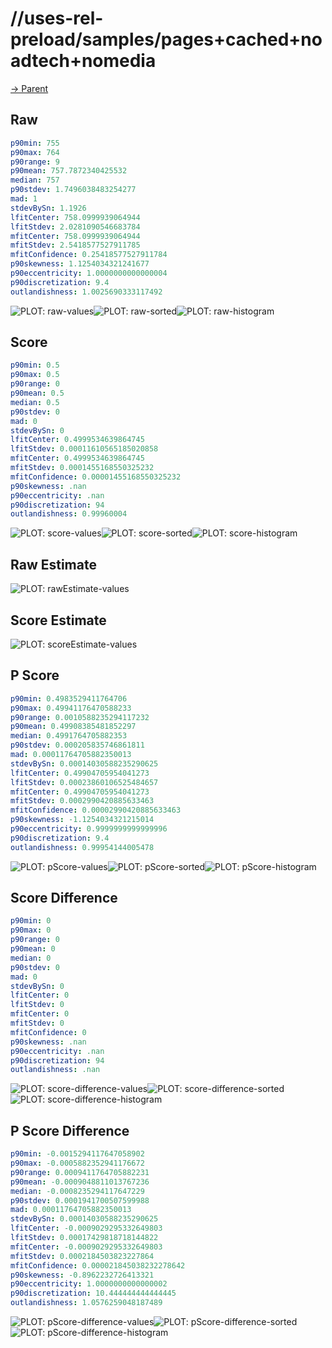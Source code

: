 
# //uses-rel-preload/samples/pages+cached+noadtech+nomedia

[→ Parent](../..)


## Raw


```yaml
p90min: 755
p90max: 764
p90range: 9
p90mean: 757.7872340425532
median: 757
p90stdev: 1.7496038483254277
mad: 1
stdevBySn: 1.1926
lfitCenter: 758.0999939064944
lfitStdev: 2.0281090546683784
mfitCenter: 758.0999939064944
mfitStdev: 2.5418577527911785
mfitConfidence: 0.25418577527911784
p90skewness: 1.1254034321241677
p90eccentricity: 1.0000000000000004
p90discretization: 9.4
outlandishness: 1.0025690333117492

```

![PLOT: raw-values](./raw/values.svg)![PLOT: raw-sorted](./raw/sorted.svg)![PLOT: raw-histogram](./raw/histogram.svg)
## Score


```yaml
p90min: 0.5
p90max: 0.5
p90range: 0
p90mean: 0.5
median: 0.5
p90stdev: 0
mad: 0
stdevBySn: 0
lfitCenter: 0.4999534639864745
lfitStdev: 0.00011610565185020858
mfitCenter: 0.4999534639864745
mfitStdev: 0.0001455168550325232
mfitConfidence: 0.00001455168550325232
p90skewness: .nan
p90eccentricity: .nan
p90discretization: 94
outlandishness: 0.99960004

```

![PLOT: score-values](./score/values.svg)![PLOT: score-sorted](./score/sorted.svg)![PLOT: score-histogram](./score/histogram.svg)
## Raw Estimate

![PLOT: rawEstimate-values](./rawEstimate/values.svg)
## Score Estimate

![PLOT: scoreEstimate-values](./scoreEstimate/values.svg)
## P Score


```yaml
p90min: 0.4983529411764706
p90max: 0.49941176470588233
p90range: 0.0010588235294117232
p90mean: 0.49908385481852297
median: 0.4991764705882353
p90stdev: 0.000205835746861811
mad: 0.00011764705882350013
stdevBySn: 0.00014030588235290625
lfitCenter: 0.49904705954041273
lfitStdev: 0.00023860106525484657
mfitCenter: 0.49904705954041273
mfitStdev: 0.0002990420885633463
mfitConfidence: 0.00002990420885633463
p90skewness: -1.1254034321215014
p90eccentricity: 0.9999999999999996
p90discretization: 9.4
outlandishness: 0.99954144005478

```

![PLOT: pScore-values](./pScore/values.svg)![PLOT: pScore-sorted](./pScore/sorted.svg)![PLOT: pScore-histogram](./pScore/histogram.svg)
## Score Difference


```yaml
p90min: 0
p90max: 0
p90range: 0
p90mean: 0
median: 0
p90stdev: 0
mad: 0
stdevBySn: 0
lfitCenter: 0
lfitStdev: 0
mfitCenter: 0
mfitStdev: 0
mfitConfidence: 0
p90skewness: .nan
p90eccentricity: .nan
p90discretization: 94
outlandishness: .nan

```

![PLOT: score-difference-values](./score-difference/values.svg)![PLOT: score-difference-sorted](./score-difference/sorted.svg)![PLOT: score-difference-histogram](./score-difference/histogram.svg)
## P Score Difference


```yaml
p90min: -0.0015294117647058902
p90max: -0.0005882352941176672
p90range: 0.0009411764705882231
p90mean: -0.0009048811013767236
median: -0.0008235294117647229
p90stdev: 0.0001941700507599988
mad: 0.00011764705882350013
stdevBySn: 0.00014030588235290625
lfitCenter: -0.0009029295332649803
lfitStdev: 0.00017429818718144822
mfitCenter: -0.0009029295332649803
mfitStdev: 0.0002184503823227864
mfitConfidence: 0.000021845038232278642
p90skewness: -0.8962232726413321
p90eccentricity: 1.0000000000000002
p90discretization: 10.444444444444445
outlandishness: 1.0576259048187489

```

![PLOT: pScore-difference-values](./pScore-difference/values.svg)![PLOT: pScore-difference-sorted](./pScore-difference/sorted.svg)![PLOT: pScore-difference-histogram](./pScore-difference/histogram.svg)